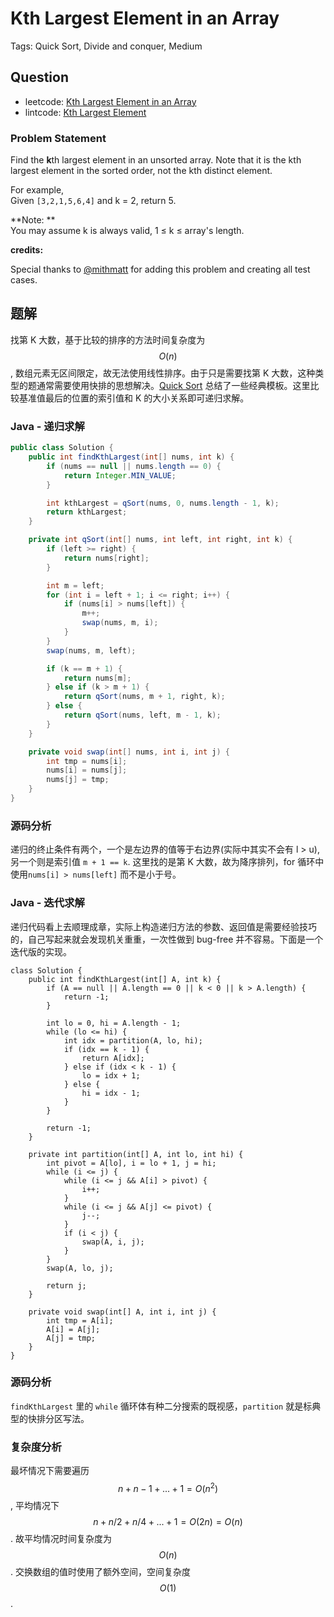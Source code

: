 # Kth Largest Element in an Array

Tags: Quick Sort, Divide and conquer, Medium

## Question

- leetcode: [Kth Largest Element in an Array](https://leetcode.com/problems/kth-largest-element-in-an-array/)
- lintcode: [Kth Largest Element](http://www.lintcode.com/en/problem/kth-largest-element/)

### Problem Statement

Find the **k**th largest element in an unsorted array. Note that it is the kth
largest element in the sorted order, not the kth distinct element.

For example,  
Given `[3,2,1,5,6,4]` and k = 2, return 5.

**Note: **  
You may assume k is always valid, 1 ≤ k ≤ array's length.

**credits:**  

Special thanks to [@mithmatt](https://leetcode.com/discuss/user/mithmatt) for
adding this problem and creating all test cases.

## 题解

找第 K 大数，基于比较的排序的方法时间复杂度为 $$O(n)$$, 数组元素无区间限定，故无法使用线性排序。由于只是需要找第 K 大数，这种类型的题通常需要使用快排的思想解决。[Quick Sort](http://algorithm.yuanbin.me/zh-hans/basics_sorting/quick_sort.html) 总结了一些经典模板。这里比较基准值最后的位置的索引值和 K 的大小关系即可递归求解。

### Java - 递归求解

```java
public class Solution {
    public int findKthLargest(int[] nums, int k) {
        if (nums == null || nums.length == 0) {
            return Integer.MIN_VALUE;
        }

        int kthLargest = qSort(nums, 0, nums.length - 1, k);
        return kthLargest;
    }

    private int qSort(int[] nums, int left, int right, int k) {
        if (left >= right) {
            return nums[right];
        }

        int m = left;
        for (int i = left + 1; i <= right; i++) {
            if (nums[i] > nums[left]) {
                m++;
                swap(nums, m, i);
            }
        }
        swap(nums, m, left);

        if (k == m + 1) {
            return nums[m];
        } else if (k > m + 1) {
            return qSort(nums, m + 1, right, k);
        } else {
            return qSort(nums, left, m - 1, k);
        }
    }

    private void swap(int[] nums, int i, int j) {
        int tmp = nums[i];
        nums[i] = nums[j];
        nums[j] = tmp;
    }
}
```

### 源码分析

递归的终止条件有两个，一个是左边界的值等于右边界(实际中其实不会有 l > u), 另一个则是索引值 `m + 1 == k`.
这里找的是第 K 大数，故为降序排列，for 循环中使用`nums[i] > nums[left]` 而不是小于号。

### Java - 迭代求解

递归代码看上去顺理成章，实际上构造递归方法的参数、返回值是需要经验技巧的，自己写起来就会发现机关重重，一次性做到 bug-free 并不容易。下面是一个迭代版的实现。

```
class Solution {
    public int findKthLargest(int[] A, int k) {
        if (A == null || A.length == 0 || k < 0 || k > A.length) {
            return -1;
        }

        int lo = 0, hi = A.length - 1;
        while (lo <= hi) {
            int idx = partition(A, lo, hi);
            if (idx == k - 1) {
                return A[idx];
            } else if (idx < k - 1) {
                lo = idx + 1;
            } else {
                hi = idx - 1;
            }
        }

        return -1;
    }

    private int partition(int[] A, int lo, int hi) {
        int pivot = A[lo], i = lo + 1, j = hi;
        while (i <= j) {
            while (i <= j && A[i] > pivot) {
                i++;
            }
            while (i <= j && A[j] <= pivot) {
                j--;
            }
            if (i < j) {
                swap(A, i, j);
            }
        }
        swap(A, lo, j);

        return j;
    }

    private void swap(int[] A, int i, int j) {
        int tmp = A[i];
        A[i] = A[j];
        A[j] = tmp;
    }
}
```

### 源码分析

`findKthLargest` 里的 `while` 循环体有种二分搜索的既视感，`partition` 就是标典型的快排分区写法。

### 复杂度分析

最坏情况下需要遍历 $$ n + n - 1 + ... + 1 = O(n^2)$$, 平均情况下 $$n + n/2 + n/4 + ... + 1 = O(2n)=O(n)$$. 故平均情况时间复杂度为 $$O(n)$$. 交换数组的值时使用了额外空间，空间复杂度 $$O(1)$$.

